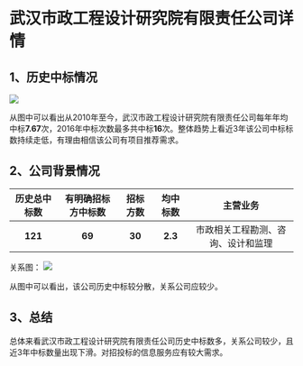 # 武汉市政工程设计研究院有限责任公司详情

## 1、历史中标情况

![][pic_1]

从图中可以看出从2010年至今，武汉市政工程设计研究院有限责任公司每年年均中标**7.67**次，2016年中标次数最多共中标**16**次。整体趋势上看近3年该公司中标标数持续走低，有理由相信该公司有项目推荐需求。

## 2、公司背景情况

|历史总中标数|有明确招标方中标数|招标方数|均中标数|主营业务|
|:-:|:-:|:-:|:-:|:-:|
|**121**|**69**|**30**|**2.3**|市政相关工程勘测、咨询、设计和监理|

关系图：
![][pic_2]

从图中可以看出，该公司历史中标较分散，关系公司应较少。

## 3、总结

总体来看武汉市政工程设计研究院有限责任公司历史中标数多，关系公司较少，且近3年中标数量出现下滑。对招投标的信息服务应有较大需求。

[pic_1]:https://github.com/miracle127/ShuZhongReport/blob/master/picture/shuzhong/bar_1.png
[pic_2]:https://github.com/miracle127/ShuZhongReport/blob/master/picture/shuzhong/relation_1.png
